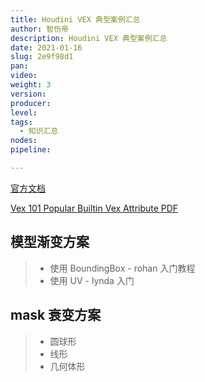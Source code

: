 ```yaml
---
title: Houdini VEX 典型案例汇总
author: 智伤帝
description: Houdini VEX 典型案例汇总
date: 2021-01-16
slug: 2e9f98d1
pan: 
video: 
weight: 3
version: 
producer:
level: 
tags: 
  - 知识汇总
nodes: 
pipeline: 

---
```


[官方文档](https://www.sidefx.com/docs/houdini/basics/index.html)

[Vex 101 Popular Builtin Vex Attribute PDF](https://cdn.jsdelivr.net/gh/FXTD-ODYSSEY/HoudiniWiki@gh-pages/posts/2e9f98d1/VEX101.pdf)


## 模型渐变方案

> + 使用 BoundingBox - rohan 入门教程
> + 使用 UV - lynda 入门

## mask 衰变方案

> + 圆球形
> + 线形
> + 几何体形


